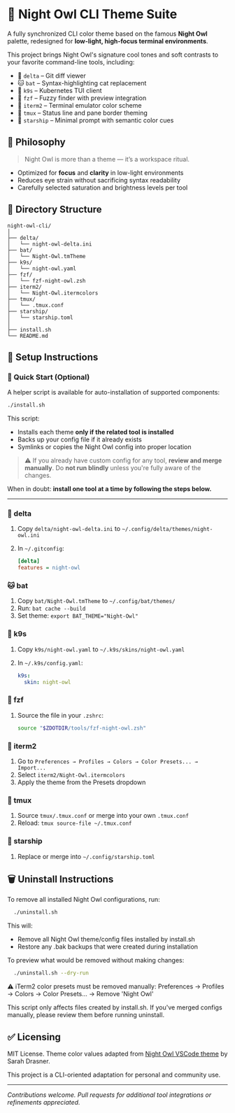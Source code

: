 # 🌙 Night Owl CLI Theme Suite

A fully synchronized CLI color theme based on the famous **Night Owl** palette, redesigned for **low-light, high-focus terminal environments**.

This project brings Night Owl's signature cool tones and soft contrasts to your favorite command-line tools, including:

- 🐙 `delta` – Git diff viewer
- 🐱 `bat` – Syntax-highlighting cat replacement
- 🛁 `k9s` – Kubernetes TUI client
- 🧬 `fzf` – Fuzzy finder with preview integration
- 🔮 `iterm2` – Terminal emulator color scheme
- 🧪 `tmux` – Status line and pane border theming
- 🚀 `starship` – Minimal prompt with semantic color cues

## 🎯 Philosophy

> Night Owl is more than a theme — it’s a workspace ritual.

- Optimized for **focus** and **clarity** in low-light environments
- Reduces eye strain without sacrificing syntax readability
- Carefully selected saturation and brightness levels per tool

## 📁 Directory Structure

```text
night-owl-cli/
│
├── delta/
│   └── night-owl-delta.ini
├── bat/
│   └── Night-Owl.tmTheme
├── k9s/
│   └── night-owl.yaml
├── fzf/
│   └── fzf-night-owl.zsh
├── iterm2/
│   └── Night-Owl.itermcolors
├── tmux/
│   └── .tmux.conf
├── starship/
│   └── starship.toml
│
├── install.sh
└── README.md
```

## 🔧 Setup Instructions

### 🔹 Quick Start (Optional)

A helper script is available for auto-installation of supported components:

```bash
./install.sh
```

This script:

- Installs each theme **only if the related tool is installed**
- Backs up your config file if it already exists
- Symlinks or copies the Night Owl config into proper location

> ⚠️ If you already have custom config for any tool, **review and merge manually**.
> Do **not run blindly** unless you're fully aware of the changes.

When in doubt: **install one tool at a time by following the steps below.**

---

### 🐙 delta

1. Copy `delta/night-owl-delta.ini` to `~/.config/delta/themes/night-owl.ini`
2. In `~/.gitconfig`:

   ```ini
   [delta]
   features = night-owl
   ```

### 🐱 bat

1. Copy `bat/Night-Owl.tmTheme` to `~/.config/bat/themes/`
2. Run: `bat cache --build`
3. Set theme: `export BAT_THEME="Night-Owl"`

### 🛁 k9s

1. Copy `k9s/night-owl.yaml` to `~/.k9s/skins/night-owl.yaml`
2. In `~/.k9s/config.yaml`:

   ```yaml
   k9s:
     skin: night-owl
   ```

### 🧬 fzf

1. Source the file in your `.zshrc`:

   ```sh
   source "$ZDOTDIR/tools/fzf-night-owl.zsh"
   ```

### 🔮 iterm2

1. Go to `Preferences → Profiles → Colors → Color Presets... → Import...`
2. Select `iterm2/Night-Owl.itermcolors`
3. Apply the theme from the Presets dropdown

### 🧪 tmux

1. Source `tmux/.tmux.conf` or merge into your own `.tmux.conf`
2. Reload: `tmux source-file ~/.tmux.conf`

### 🚀 starship

1. Replace or merge into `~/.config/starship.toml`

## 🗑️ Uninstall Instructions

To remove all installed Night Owl configurations, run:

```bash
  ./uninstall.sh
```

This will:
- Remove all Night Owl theme/config files installed by install.sh
- Restore any .bak backups that were created during installation

To preview what would be removed without making changes:

```bash
  ./uninstall.sh --dry-run
```

⚠️ iTerm2 color presets must be removed manually:
  Preferences → Profiles → Colors → Color Presets... → Remove 'Night Owl'

This script only affects files created by install.sh. If you've merged configs manually,
please review them before running uninstall.

## ✅ Licensing

MIT License. Theme color values adapted from [Night Owl VSCode theme](https://github.com/sdras/night-owl-vscode-theme) by Sarah Drasner.

This project is a CLI-oriented adaptation for personal and community use.

---

*Contributions welcome. Pull requests for additional tool integrations or refinements appreciated.*
